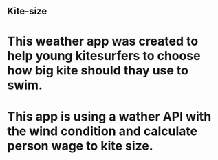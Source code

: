 ## Kite-size
# This weather app was created to help young kitesurfers to choose how big kite should thay use to swim.

# This app is using a wather API with the wind condition and calculate person wage to kite size.
